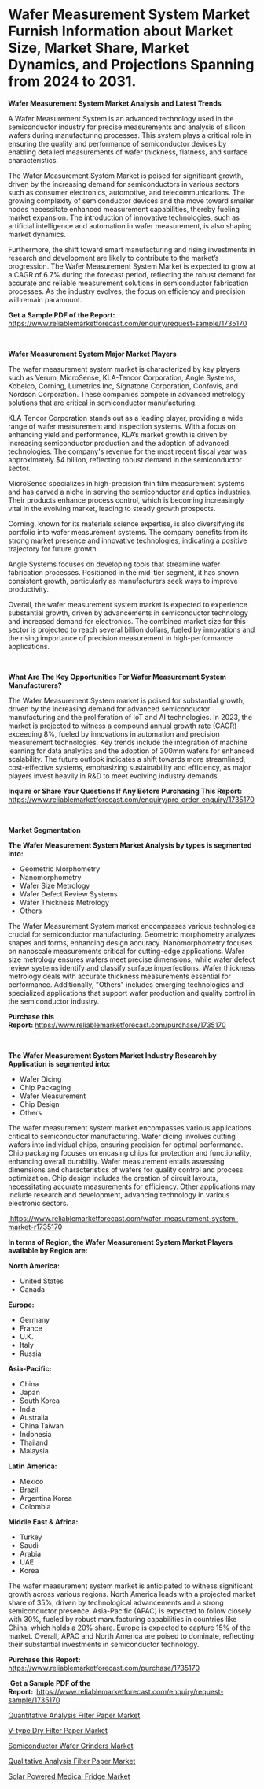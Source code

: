 <p><h1>Wafer Measurement System Market Furnish Information about Market Size, Market Share, Market Dynamics, and Projections Spanning from 2024 to 2031.</h1></p><p><strong>Wafer Measurement System Market Analysis and Latest Trends</strong></p>
<p><p>A Wafer Measurement System is an advanced technology used in the semiconductor industry for precise measurements and analysis of silicon wafers during manufacturing processes. This system plays a critical role in ensuring the quality and performance of semiconductor devices by enabling detailed measurements of wafer thickness, flatness, and surface characteristics. </p><p>The Wafer Measurement System Market is poised for significant growth, driven by the increasing demand for semiconductors in various sectors such as consumer electronics, automotive, and telecommunications. The growing complexity of semiconductor devices and the move toward smaller nodes necessitate enhanced measurement capabilities, thereby fueling market expansion. The introduction of innovative technologies, such as artificial intelligence and automation in wafer measurement, is also shaping market dynamics. </p><p>Furthermore, the shift toward smart manufacturing and rising investments in research and development are likely to contribute to the market’s progression. The Wafer Measurement System Market is expected to grow at a CAGR of 6.7% during the forecast period, reflecting the robust demand for accurate and reliable measurement solutions in semiconductor fabrication processes. As the industry evolves, the focus on efficiency and precision will remain paramount.</p></p>
<p><strong>Get a Sample PDF of the Report:&nbsp;</strong> <a href="https://www.reliablemarketforecast.com/enquiry/request-sample/1735170?utm_campaign=1474&utm_medium=2&utm_source=Github&utm_content=ia&utm_term=13102024&utm_id=wafer-measurement-system">https://www.reliablemarketforecast.com/enquiry/request-sample/1735170</a></p>
<p>&nbsp;</p>
<p><strong>Wafer Measurement System Major Market Players</strong></p>
<p><p>The wafer measurement system market is characterized by key players such as Verum, MicroSense, KLA-Tencor Corporation, Angle Systems, Kobelco, Corning, Lumetrics Inc, Signatone Corporation, Confovis, and Nordson Corporation. These companies compete in advanced metrology solutions that are critical in semiconductor manufacturing.</p><p>KLA-Tencor Corporation stands out as a leading player, providing a wide range of wafer measurement and inspection systems. With a focus on enhancing yield and performance, KLA’s market growth is driven by increasing semiconductor production and the adoption of advanced technologies. The company's revenue for the most recent fiscal year was approximately $4 billion, reflecting robust demand in the semiconductor sector.</p><p>MicroSense specializes in high-precision thin film measurement systems and has carved a niche in serving the semiconductor and optics industries. Their products enhance process control, which is becoming increasingly vital in the evolving market, leading to steady growth prospects.</p><p>Corning, known for its materials science expertise, is also diversifying its portfolio into wafer measurement systems. The company benefits from its strong market presence and innovative technologies, indicating a positive trajectory for future growth.</p><p>Angle Systems focuses on developing tools that streamline wafer fabrication processes. Positioned in the mid-tier segment, it has shown consistent growth, particularly as manufacturers seek ways to improve productivity.</p><p>Overall, the wafer measurement system market is expected to experience substantial growth, driven by advancements in semiconductor technology and increased demand for electronics. The combined market size for this sector is projected to reach several billion dollars, fueled by innovations and the rising importance of precision measurement in high-performance applications.</p></p>
<p>&nbsp;</p>
<p><strong>What Are The Key Opportunities For Wafer Measurement System Manufacturers?</strong></p>
<p><p>The Wafer Measurement System market is poised for substantial growth, driven by the increasing demand for advanced semiconductor manufacturing and the proliferation of IoT and AI technologies. In 2023, the market is projected to witness a compound annual growth rate (CAGR) exceeding 8%, fueled by innovations in automation and precision measurement technologies. Key trends include the integration of machine learning for data analytics and the adoption of 300mm wafers for enhanced scalability. The future outlook indicates a shift towards more streamlined, cost-effective systems, emphasizing sustainability and efficiency, as major players invest heavily in R&D to meet evolving industry demands.</p></p>
<p><strong>Inquire or Share Your Questions If Any Before Purchasing This Report:</strong> <a href="https://www.reliablemarketforecast.com/enquiry/pre-order-enquiry/1735170?utm_campaign=1474&utm_medium=2&utm_source=Github&utm_content=ia&utm_term=13102024&utm_id=wafer-measurement-system">https://www.reliablemarketforecast.com/enquiry/pre-order-enquiry/1735170</a></p>
<p>&nbsp;</p>
<p><strong>Market Segmentation</strong></p>
<p><strong>The Wafer Measurement System Market Analysis by types is segmented into:</strong></p>
<p><ul><li>Geometric Morphometry</li><li>Nanomorphometry</li><li>Wafer Size Metrology</li><li>Wafer Defect Review Systems</li><li>Wafer Thickness Metrology</li><li>Others</li></ul></p>
<p><p>The Wafer Measurement System market encompasses various technologies crucial for semiconductor manufacturing. Geometric morphometry analyzes shapes and forms, enhancing design accuracy. Nanomorphometry focuses on nanoscale measurements critical for cutting-edge applications. Wafer size metrology ensures wafers meet precise dimensions, while wafer defect review systems identify and classify surface imperfections. Wafer thickness metrology deals with accurate thickness measurements essential for performance. Additionally, "Others" includes emerging technologies and specialized applications that support wafer production and quality control in the semiconductor industry.</p></p>
<p><strong>Purchase this Report:&nbsp;</strong><a href="https://www.reliablemarketforecast.com/purchase/1735170?utm_campaign=1474&utm_medium=2&utm_source=Github&utm_content=ia&utm_term=13102024&utm_id=wafer-measurement-system">https://www.reliablemarketforecast.com/purchase/1735170</a></p>
<p>&nbsp;</p>
<p><strong>The Wafer Measurement System Market Industry Research by Application is segmented into:</strong></p>
<p><ul><li>Wafer Dicing</li><li>Chip Packaging</li><li>Wafer Measurement</li><li>Chip Design</li><li>Others</li></ul></p>
<p><p>The wafer measurement system market encompasses various applications critical to semiconductor manufacturing. Wafer dicing involves cutting wafers into individual chips, ensuring precision for optimal performance. Chip packaging focuses on encasing chips for protection and functionality, enhancing overall durability. Wafer measurement entails assessing dimensions and characteristics of wafers for quality control and process optimization. Chip design includes the creation of circuit layouts, necessitating accurate measurements for efficiency. Other applications may include research and development, advancing technology in various electronic sectors.</p></p>
<p><a href="https://www.reliablemarketforecast.com/wafer-measurement-system-market-r1735170?utm_campaign=1474&utm_medium=2&utm_source=Github&utm_content=ia&utm_term=13102024&utm_id=wafer-measurement-system">&nbsp;https://www.reliablemarketforecast.com/wafer-measurement-system-market-r1735170</a></p>
<p><strong>In terms of Region, the Wafer Measurement System Market Players available by Region are:</strong></p>
<p>
    <p> <strong> North America: </strong>
        <ul>
            <li>United States</li>
            <li>Canada</li>
        </ul>
        </p> 
    <p> <strong> Europe: </strong>
        <ul>
            <li>Germany</li>
            <li>France</li>
            <li>U.K.</li>
            <li>Italy</li>
            <li>Russia</li>
        </ul>
        </p> 
    <p> <strong> Asia-Pacific: </strong>
        <ul>
            <li>China</li>
            <li>Japan</li>
            <li>South Korea</li>
            <li>India</li>
            <li>Australia</li>
            <li>China Taiwan</li>
            <li>Indonesia</li>
            <li>Thailand</li>
            <li>Malaysia</li>
        </ul>
        </p> 
    <p> <strong> Latin America: </strong>
        <ul>
            <li>Mexico</li>
            <li>Brazil</li>
            <li>Argentina Korea</li>
            <li>Colombia</li>
        </ul>
        </p> 
    <p> <strong> Middle East & Africa: </strong>
        <ul>
            <li>Turkey</li>
            <li>Saudi</li>
            <li>Arabia</li>
            <li>UAE</li>
            <li>Korea</li>
        </ul>
    </p>
    </p>
<p><p>The wafer measurement system market is anticipated to witness significant growth across various regions. North America leads with a projected market share of 35%, driven by technological advancements and a strong semiconductor presence. Asia-Pacific (APAC) is expected to follow closely with 30%, fueled by robust manufacturing capabilities in countries like China, which holds a 20% share. Europe is expected to capture 15% of the market. Overall, APAC and North America are poised to dominate, reflecting their substantial investments in semiconductor technology.</p></p>
<p><strong>Purchase this Report: </strong><a href="https://www.reliablemarketforecast.com/purchase/1735170?utm_campaign=1474&utm_medium=2&utm_source=Github&utm_content=ia&utm_term=13102024&utm_id=wafer-measurement-system">https://www.reliablemarketforecast.com/purchase/1735170</a></p>
<p>&nbsp;<strong>Get a Sample PDF of the Report:&nbsp;&nbsp;</strong><a href="https://www.reliablemarketforecast.com/enquiry/request-sample/1735170?utm_campaign=1474&utm_medium=2&utm_source=Github&utm_content=ia&utm_term=13102024&utm_id=wafer-measurement-system">https://www.reliablemarketforecast.com/enquiry/request-sample/1735170</a></p>
<p><strong></strong></p>
<p><p><a href="https://www.linkedin.com/pulse/global-quantitative-analysis-filter-paper-market-product-types-4lyje?utm_campaign=1474&utm_medium=2&utm_source=Github&utm_content=ia&utm_term=13102024&utm_id=wafer-measurement-system">Quantitative Analysis Filter Paper Market</a></p><p><a href="https://www.linkedin.com/pulse/global-v-type-dry-filter-paper-industry-analysis-share-growth-ptp0e?utm_campaign=1474&utm_medium=2&utm_source=Github&utm_content=ia&utm_term=13102024&utm_id=wafer-measurement-system">V-type Dry Filter Paper Market</a></p><p><a href="https://github.com/NarcisoFerry/Market-Research-Report-List-1/blob/main/semiconductor-wafer-grinders-market.md?utm_campaign=1474&utm_medium=2&utm_source=Github&utm_content=ia&utm_term=13102024&utm_id=wafer-measurement-system">Semiconductor Wafer Grinders Market</a></p><p><a href="https://www.linkedin.com/pulse/strategic-market-insights-global-qualitative-analysis-filter-tun4e?utm_campaign=1474&utm_medium=2&utm_source=Github&utm_content=ia&utm_term=13102024&utm_id=wafer-measurement-system">Qualitative Analysis Filter Paper Market</a></p><p><a href="https://www.linkedin.com/pulse/global-solar-powered-medical-fridge-market-focus-application-qkkzf?utm_campaign=1474&utm_medium=2&utm_source=Github&utm_content=ia&utm_term=13102024&utm_id=wafer-measurement-system">Solar Powered Medical Fridge Market</a></p></p>